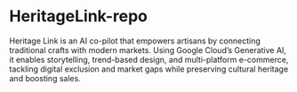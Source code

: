 # HeritageLink-repo
Heritage Link is an AI co-pilot that empowers artisans by connecting traditional crafts with modern markets. Using Google Cloud’s Generative AI, it enables storytelling, trend-based design, and multi-platform e-commerce, tackling digital exclusion and market gaps while preserving cultural heritage and boosting sales.
